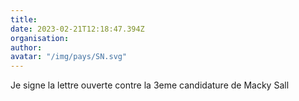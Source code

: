 ```yaml
---
title: 
date: 2023-02-21T12:18:47.394Z
organisation: 
author: 
avatar: "/img/pays/SN.svg"
---
```


Je signe la lettre ouverte contre la 3eme candidature de Macky Sall 
